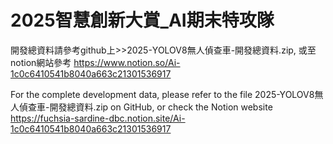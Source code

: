 # 2025智慧創新大賞_AI期末特攻隊
開發總資料請參考github上>>2025-YOLOV8無人偵查車-開發總資料.zip,
或至notion網站參考 https://www.notion.so/Ai-1c0c6410541b8040a663c21301536917

For the complete development data, please refer to the file 2025-YOLOV8無人偵查車-開發總資料.zip on GitHub, 
or check the Notion website https://fuchsia-sardine-dbc.notion.site/Ai-1c0c6410541b8040a663c21301536917
